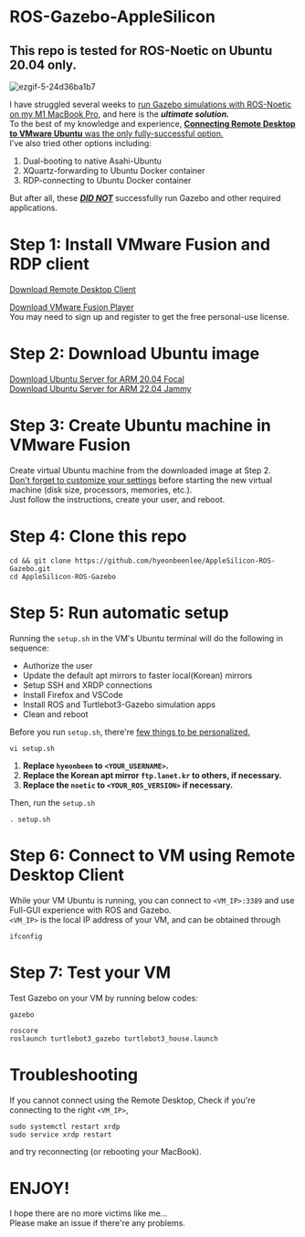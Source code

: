 # ROS-Gazebo-AppleSilicon
## This repo is tested for ROS-Noetic on Ubuntu 20.04 only.

![ezgif-5-24d36ba1b7](https://github.com/hyeonbeenlee/ROS-Gazebo-AppleSilicon/assets/78078652/877d4774-f2b2-45ef-ae69-ed8482bd5a10)


I have struggled several weeks to <ins>run Gazebo simulations with ROS-Noetic on my M1 MacBook Pro</ins>, and here is the ***ultimate solution.***  
To the best of my knowledge and experience, <ins>**Connecting Remote Desktop to VMware Ubuntu** was the only fully-successful option.</ins>  
I've also tried other options including:   
1. Dual-booting to native Asahi-Ubuntu
2. XQuartz-forwarding to Ubuntu Docker container
3. RDP-connecting to Ubuntu Docker container

But after all, these <ins>***DID NOT***</ins> successfully run Gazebo and other required applications.

# Step 1: Install VMware Fusion and RDP client
[Download Remote Desktop Client](https://apps.apple.com/kr/app/microsoft-remote-desktop/id1295203466?l=en-GB&mt=12)  

[Download VMware Fusion Player](https://www.vmware.com/products/fusion/fusion-evaluation.html)  
You may need to sign up and register to get the free personal-use license.


# Step 2: Download Ubuntu image
[Download Ubuntu Server for ARM 20.04 Focal](https://cdimage.ubuntu.com/releases/focal/release/ubuntu-20.04.5-live-server-arm64.iso)  
[Download Ubuntu Server for ARM 22.04 Jammy](https://cdimage.ubuntu.com/releases/22.04/release/ubuntu-22.04.3-live-server-arm64.iso)

# Step 3: Create Ubuntu machine in VMware Fusion
Create virtual Ubuntu machine from the downloaded image at Step 2.  
<ins>Don't forget to customize your settings</ins> before starting the new virtual machine (disk size, processors, memories, etc.).  
Just follow the instructions, create your user, and reboot.

# Step 4: Clone this repo
```
cd && git clone https://github.com/hyeonbeenlee/AppleSilicon-ROS-Gazebo.git
cd AppleSilicon-ROS-Gazebo
```

# Step 5: Run automatic setup
Running the ```setup.sh``` in the VM's Ubuntu terminal will do the following in sequence:
- Authorize the user
-  Update the default apt mirrors to faster local(Korean) mirrors
- Setup SSH and XRDP connections
- Install Firefox and VSCode
- Install ROS and Turtlebot3-Gazebo simulation apps
- Clean and reboot

Before you run ```setup.sh```, there're <ins>few things to be personalized.</ins>  
```
vi setup.sh
```
1. **Replace ```hyeonbeen``` to ```<YOUR_USERNAME>```.**
2. **Replace the Korean apt mirror ```ftp.lanet.kr``` to others, if necessary.**
3. **Replace the ```noetic``` to ```<YOUR_ROS_VERSION>``` if necessary.**

Then, run the ```setup.sh```
```
. setup.sh
```

# Step 6: Connect to VM using Remote Desktop Client
While your VM Ubuntu is running, you can connect to ```<VM_IP>:3389``` and use Full-GUI experience with ROS and Gazebo.  
```<VM_IP>``` is the local IP address of your VM, and can be obtained through
```
ifconfig
```

# Step 7: Test your VM
Test Gazebo on your VM by running below codes:  
```
gazebo
```
```
roscore
roslaunch turtlebot3_gazebo turtlebot3_house.launch
```

# Troubleshooting
If you cannot connect using the Remote Desktop,
Check if you're connecting to the right ```<VM_IP>```,  
```
sudo systemctl restart xrdp
sudo service xrdp restart
```
and try reconnecting (or rebooting your MacBook).

# ENJOY!
I hope there are no more victims like me...  
Please make an issue if there're any problems.
